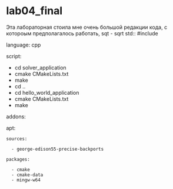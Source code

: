 # lab04_final
Эта лабораторная стоила мне очень большой редакции кода, с котороым предполагалось работать, 
sqt - sqrt
std::
#include  <cmath>


language: cpp

script:
- cd solver_application
- cmake CMakeLists.txt
- make
- cd ..
- cd hello_world_application
- cmake CMakeLists.txt
- make

addons:
  
  apt:
  
    sources:
  
      - george-edison55-precise-backports
  
    packages:
  
      - cmake
      - cmake-data
      - mingw-w64
